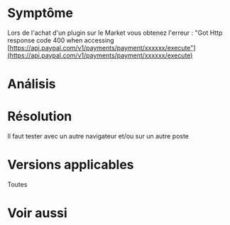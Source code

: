 Symptôme 
========

Lors de l'achat d'un plugin sur le Market vous obtenez l'erreur : "Got
Http response code 400 when accessing
[https://api.paypal.com/v1/payments/payment/xxxxxx/execute"](https://api.paypal.com/v1/payments/payment/xxxxxx/execute)

Análisis 
=======

Résolution 
==========

Il faut tester avec un autre navigateur et/ou sur un autre poste

Versions applicables 
====================

Toutes

Voir aussi 
==========
